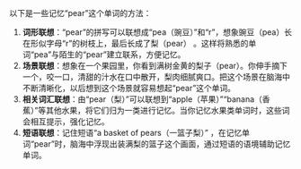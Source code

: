 以下是一些记忆“pear”这个单词的方法：
1. **词形联想**：“pear”的拼写可以联想成“pea（豌豆）”和“r”，想象豌豆（pea）长在形似字母“r”的树枝上，最后长成了梨（pear） 。这样将熟悉的单词“pea”与陌生的“pear”建立联系，方便记忆。
2. **场景联想**：想象在一个果园里，你看到满树金黄的梨子（pear）。你伸手摘下一个，咬一口，清甜的汁水在口中散开，梨肉细腻爽口。把这个场景在脑海中不断清晰化，以后想到这个场景就容易想起“pear”这个单词。
3. **相关词汇联想**：由“pear（梨）”可以联想到“apple（苹果）”“banana（香蕉）”等其他水果，将它们归为一类进行记忆。当你记忆水果类单词时，这些词会相互提示，强化记忆。
4. **短语联想**：记住短语“a basket of pears（一篮子梨）” ，在记忆单词“pear”时，脑海中浮现出装满梨的篮子这个画面，通过短语的语境辅助记忆单词。 